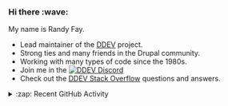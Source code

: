 
<h3>Hi there :wave:</h3>

My name is Randy Fay.

- Lead maintainer of the [DDEV](https://github.com/ddev/ddev) project.
- Strong ties and many friends in the Drupal community.
- Working with many types of code since the 1980s.
- Join me in the [![DDEV Discord](https://img.shields.io/discord/664580571770388500?logo=discord&logoColor=%23fff&label=DDEV%20Discord&link=https%3A%2F%2Fddev.com%2Fs%2Fdiscord)](https://ddev.com/s/discord)
- Check out the [DDEV Stack Overflow](https://stackoverflow.com/tags/ddev) questions and answers.

<details>
  <summary>:zap: Recent GitHub Activity</summary>

<!--RECENT_ACTIVITY:start-->
1. 💬 Commented on [#7398](https://github.com/ddev/ddev/issues/7398#issuecomment-3092327338) in [ddev/ddev](https://github.com/ddev/ddev)<br>
2. 🎉 Merged PR [#392](https://github.com/ddev/ddev.com/pull/392) in [ddev/ddev.com](https://github.com/ddev/ddev.com)<br>
3. 💬 Commented on [#7398](https://github.com/ddev/ddev/issues/7398#issuecomment-3092307765) in [ddev/ddev](https://github.com/ddev/ddev)<br>
4. 💬 Commented on [#7383](https://github.com/ddev/ddev/issues/7383#issuecomment-3091296864) in [ddev/ddev](https://github.com/ddev/ddev)<br>
5. ✔️ Closed issue [#7383](https://github.com/ddev/ddev/issues/7383) in [ddev/ddev](https://github.com/ddev/ddev)<br>
6. ✌️ Released [v1.24.7: Windows installer, MariaDB 11.8 LTS](https://github.com/ddev/ddev/releases/tag/v1.24.7) in [ddev/ddev](https://github.com/ddev/ddev)<br>
7. 🎉 Merged PR [#7465](https://github.com/ddev/ddev/pull/7465) in [ddev/ddev](https://github.com/ddev/ddev)<br>
8. 🎉 Merged PR [#7463](https://github.com/ddev/ddev/pull/7463) in [ddev/ddev](https://github.com/ddev/ddev)<br>
9. 💬 Commented on [#6444](https://github.com/ddev/ddev/issues/6444#issuecomment-3090983203) in [ddev/ddev](https://github.com/ddev/ddev)<br>
10. 📔 Created new repository [rfay/trywin](https://github.com/rfay/trywin)<br>
11. 💪 Opened PR [#7465](https://github.com/ddev/ddev/pull/7465) in [ddev/ddev](https://github.com/ddev/ddev)<br>
12. ❗️ Opened issue [#7464](https://github.com/ddev/ddev/issues/7464) in [ddev/ddev](https://github.com/ddev/ddev)<br>
13. 👍 Approved [#7463](https://github.com/ddev/ddev/pull/7463#pullrequestreview-3034459379) in [ddev/ddev](https://github.com/ddev/ddev)<br>
14. 🔴 Requested changes in [#7463](https://github.com/ddev/ddev/pull/7463#pullrequestreview-3034415626) in [ddev/ddev](https://github.com/ddev/ddev)<br>
15. ✔️ Closed issue [#7383](https://github.com/ddev/ddev/issues/7383) in [ddev/ddev](https://github.com/ddev/ddev)<br>
16. 🎉 Merged PR [#7456](https://github.com/ddev/ddev/pull/7456) in [ddev/ddev](https://github.com/ddev/ddev)<br>
17. 🎉 Merged PR [#7461](https://github.com/ddev/ddev/pull/7461) in [ddev/ddev](https://github.com/ddev/ddev)<br>
18. 💬 Commented on [#7461](https://github.com/ddev/ddev/pull/7461#issuecomment-3090141803) in [ddev/ddev](https://github.com/ddev/ddev)<br>
19. 💬 Commented on [#7460](https://github.com/ddev/ddev/issues/7460#issuecomment-3090047960) in [ddev/ddev](https://github.com/ddev/ddev)<br>
20. 💬 Commented on [#7462](https://github.com/ddev/ddev/issues/7462#issuecomment-3089955745) in [ddev/ddev](https://github.com/ddev/ddev)<br>
<!--RECENT_ACTIVITY:end-->

</details>
